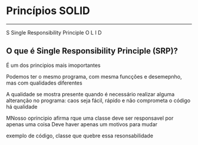 # Princípios SOLID
---
S Single Responsibility Principle
O
L
I
D

## O que é Single Responsibility Principle (SRP)?

É um dos principios mais imoportantes 

Podemos ter o mesmo programa, com mesma funcções e desemepnho, mas com qualidades diferentes

A qualidade se mostra presente quando é necessário realizar alguma alteranção no programa: caos seja fácil, rápido e não comprometa o código há qualidade

MNosso oprincipio afirma rque uma classe deve ser responsavel por apenas uma coisa
Deve haver apenas um motivos para mudar 

exemplo de código, classe que quebre essa resonsabilidade
